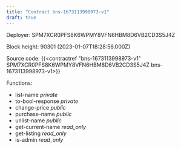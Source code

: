 ```yaml
---
title: "Contract bns-1673113998973-v1"
draft: true
---
```

Deployer: SPM7XCR0PFS8K6WPMY8VFN6HBM8D6VB2CD3S5J4Z


 



Block height: 90301 (2023-01-07T18:28:56.000Z)

Source code: {{<contractref "bns-1673113998973-v1" SPM7XCR0PFS8K6WPMY8VFN6HBM8D6VB2CD3S5J4Z bns-1673113998973-v1>}}

Functions:

* list-name _private_
* to-bool-response _private_
* change-price _public_
* purchase-name _public_
* unlist-name _public_
* get-current-name _read_only_
* get-listing _read_only_
* is-admin _read_only_
